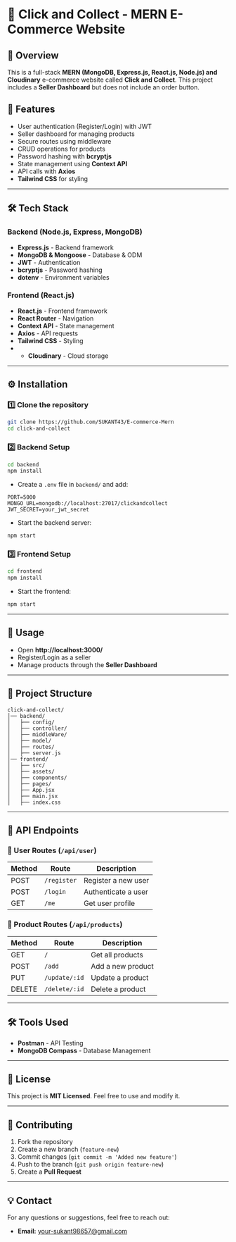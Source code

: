 # 🛒 Click and Collect - MERN E-Commerce Website

## 🚀 Overview
This is a full-stack **MERN (MongoDB, Express.js, React.js, Node.js) and Cloudinary** e-commerce website called **Click and Collect**. This project includes a **Seller Dashboard** but does not include an order button.

## 📌 Features
- User authentication (Register/Login) with JWT
- Seller dashboard for managing products
- Secure routes using middleware
- CRUD operations for products
- Password hashing with **bcryptjs**
- State management using **Context API**
- API calls with **Axios**
- **Tailwind CSS** for styling

---

## 🛠️ Tech Stack
### Backend (Node.js, Express, MongoDB)
- **Express.js** - Backend framework
- **MongoDB & Mongoose** - Database & ODM
- **JWT** - Authentication
- **bcryptjs** - Password hashing
- **dotenv** - Environment variables

### Frontend (React.js)
- **React.js** - Frontend framework
- **React Router** - Navigation
- **Context API** - State management
- **Axios** - API requests
- **Tailwind CSS** - Styling
- - **Cloudinary** - Cloud storage

---

## ⚙️ Installation
### 1️⃣ Clone the repository
```sh
git clone https://github.com/SUKANT43/E-commerce-Mern
cd click-and-collect
```

### 2️⃣ Backend Setup
```sh
cd backend
npm install
```
- Create a `.env` file in `backend/` and add:
```env
PORT=5000
MONGO_URL=mongodb://localhost:27017/clickandcollect
JWT_SECRET=your_jwt_secret
```
- Start the backend server:
```sh
npm start
```

### 3️⃣ Frontend Setup
```sh
cd frontend
npm install
```
- Start the frontend:
```sh
npm start
```

---

## 🚀 Usage
- Open **http://localhost:3000/**
- Register/Login as a seller
- Manage products through the **Seller Dashboard**

---

## 📂 Project Structure
```
click-and-collect/
│── backend/
│   ├── config/
│   ├── controller/
│   ├── middleWare/
│   ├── model/
│   ├── routes/
│   ├── server.js
│── frontend/
│   ├── src/
│   ├── assets/
│   ├── components/
│   ├── pages/
│   ├── App.jsx
│   ├── main.jsx
│   ├── index.css
```

---

## 📜 API Endpoints
### 🔹 User Routes (`/api/user`)
| Method | Route | Description |
|--------|------------|----------------|
| POST | `/register` | Register a new user |
| POST | `/login` | Authenticate a user |
| GET | `/me` | Get user profile |

### 🔹 Product Routes (`/api/products`)
| Method | Route | Description |
|--------|------------|----------------|
| GET | `/` | Get all products |
| POST | `/add` | Add a new product |
| PUT | `/update/:id` | Update a product |
| DELETE | `/delete/:id` | Delete a product |

---

## 🛠️ Tools Used
- **Postman** - API Testing
- **MongoDB Compass** - Database Management

---

## 📜 License
This project is **MIT Licensed**. Feel free to use and modify it.

---

## 🤝 Contributing
1. Fork the repository
2. Create a new branch (`feature-new`)
3. Commit changes (`git commit -m 'Added new feature'`)
4. Push to the branch (`git push origin feature-new`)
5. Create a **Pull Request**

---

## 💡 Contact
For any questions or suggestions, feel free to reach out:
- **Email:** your-sukant98657@gmail.com
